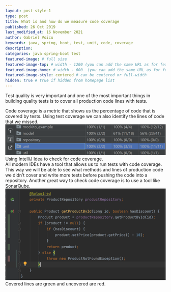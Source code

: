```yaml
---
layout: post-style-1
type: post
title: What is and how do we measure code coverage
published: 26 Oct 2019
last_modified_at: 16 November 2021
author: Gabriel Voicu
keywords: java, spring, boot, test, unit, code, coverage
description: 
categories: java spring-boot test
featured-image: # full size 
featured-image-top: # width - 1200 (you can add the same URL as for featured-image)
featured-image-home: # width - 600  (you can add the same URL as for featured-image) [use ~square images for homepage-style-1]
featured-image-style: centered # can be centered or full-width
hidden: true # true if hidden from homepage list
---
```

Test quality is very important and one of the most important things in building quality tests is to cover all production code lines with tests.
<div class="row mb-4">
    <div class="col-sm-12 col-lg-6">
        Code coverage is a metric that shows us the percentage of code that is covered by tests. Using test coverage we can also identify the lines of code that we missed.
    </div>
    <div class="col-sm-12 col-lg-6">
        <img src="/assets/images/posts/0002/coverage1.png" class="img-fluid img-thumbnail" alt="Coverage 1" />
        Using IntelliJ Idea to check for code coverage.
    </div>
</div>
<div class="row mb-4">
    <div class="col-sm-12 col-lg-6">
        All modern IDEs have a tool that allows us to run tests with code coverage. This way we will be able to see what methods and lines of production code we didn’t cover and write more tests before pushing the code into a repository.
        Another great way to check code coverage is to use a tool like SonarQube.
    </div>
    <div class="col-sm-12 col-lg-6">
        <img src="/assets/images/posts/0002/coverage2.png" class="img-fluid img-thumbnail" alt="Coverage 2" />
        Covered lines are green and uncovered are red.
    </div>
</div>